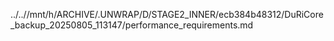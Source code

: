 ../..//mnt/h/ARCHIVE/.UNWRAP/D/STAGE2_INNER/ecb384b48312/DuRiCore_backup_20250805_113147/performance_requirements.md